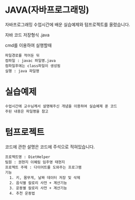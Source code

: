 # JAVA(자바프로그래밍)

자바프로그래밍 수업시간에 배운 실습예제와 텀프로젝트를 올렸습니다.

자바 코드 저장형식 .java

cmd를 이용하여 실행할때

    파일경로를 적어둔 뒤
    컴파일 : javac 파일명.java
    컴파일후에는 class파일이 생성됨
    실행 : java 파일명
    

# 실습예제

    수업시간에 교수님께서 설명해주신 개념을 이용하여 실습예제 푼 코드
    주된 내용은 파일명을 참고

    
# 텀프로젝트

코드에 관한 설명은 코드에 주석으로 적혀있습니다.

    프로젝트명 : DietHelper
    팀원 : 권현지 이혜림 임주영 태현지
    프로젝트 주제 : 다이어트를 도와주는 프로그램
    기능
      1. 키, 몸무게, 날짜 데이터 저장 및 삭제
      2. 음식별 칼로리 사전 + 계산기능
      3. 운동별 칼로리 사전 + 계산기능
      4. 추천 운동법
      
 
